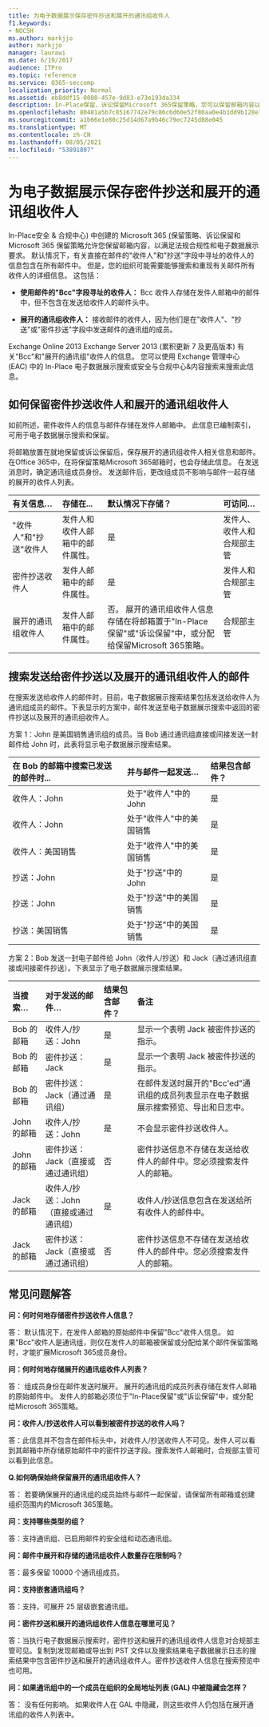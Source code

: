 ```yaml
---
title: 为电子数据展示保存密件抄送和展开的通讯组收件人
f1.keywords:
- NOCSH
ms.author: markjjo
author: markjjo
manager: laurawi
ms.date: 6/19/2017
audience: ITPro
ms.topic: reference
ms.service: O365-seccomp
localization_priority: Normal
ms.assetid: eb8ddf15-0080-457e-9d83-e73e193da334
description: In-Place保留、诉讼保留Microsoft 365保留策略，您可以保留邮箱内容以满足法规遵从性要求和电子数据展示要求。
ms.openlocfilehash: 80481a5b7c85167742e79c86c6d60e52f80aa0e4b1dd9b128e7ce188f5ddf09a
ms.sourcegitcommit: a1b66e1e80c25d14d67a9b46c79ec7245d88e045
ms.translationtype: MT
ms.contentlocale: zh-CN
ms.lasthandoff: 08/05/2021
ms.locfileid: "53891807"
---
```

# <a name="preserve-bcc-and-expanded-distribution-group-recipients-for-ediscovery"></a>为电子数据展示保存密件抄送和展开的通讯组收件人
  
In-Place安全 & 合规中心) 中创建的 Microsoft 365 [ (](./retention.md)保留策略、诉讼保留和 Microsoft 365 保留策略允许您保留邮箱内容，以满足法规合规性和电子数据展示要求。 默认情况下，有关直接在邮件的"收件人"和"抄送"字段中寻址的收件人的信息包含在所有邮件中。 但是，您的组织可能需要能够搜索和重现有关邮件所有收件人的详细信息。 这包括：
  
- **使用邮件的"Bcc"字段寻址的收件人：** Bcc 收件人存储在发件人邮箱中的邮件中，但不包含在发送给收件人的邮件头中。 
    
- **展开的通讯组收件人：** 接收邮件的收件人，因为他们是在"收件人"、"抄送"或"密件抄送"字段中发送邮件的通讯组的成员。 
    
Exchange Online 2013 Exchange Server 2013 (累积更新 7 及更高版本) 有关"Bcc"和"展开的通讯组"收件人的信息。 您可以使用 Exchange 管理中心 (EAC) 中的 In-Place 电子数据展示搜索或安全与合规中心&内容搜索来搜索此信息。 
  
## <a name="how-bcc-recipients-and-expanded-distribution-group-recipients-are-preserved"></a>如何保留密件抄送收件人和展开的通讯组收件人

如前所述，密件收件人的信息与邮件存储在发件人邮箱中。 此信息已编制索引，可用于电子数据展示搜索和保留。 
  
将邮箱放置在就地保留或诉讼保留后，保存展开的通讯组收件人相关信息和邮件。 在Office 365中，在将保留策略Microsoft 365邮箱时，也会存储此信息。 在发送消息时，确定通讯组成员身份。 发送邮件后，更改组成员不影响与邮件一起存储的展开的收件人列表。 
  
| 有关信息… | 存储在... | 默认情况下存储？ | 可访问… |
|:-----|:-----|:-----|:-----|
|"收件人"和"抄送"收件人  <br/> |发件人和收件人邮箱中的邮件属性。  <br/> |是  <br/> |发件人、收件人和合规部主管  <br/> |
|密件抄送收件人  <br/> |发件人邮箱中的邮件属性。  <br/> |是  <br/> |发件人和合规部主管  <br/> |
|展开的通讯组收件人  <br/> |发件人邮箱中的邮件属性。  <br/> |否。 展开的通讯组收件人信息存储在将邮箱置于"In-Place保留"或"诉讼保留"中，或分配给保留Microsoft 365策略。  <br/> |合规部主管  <br/> |
   
## <a name="searching-for-messages-sent-to-bcc-and-expanded-distribution-group-recipients"></a>搜索发送给密件抄送以及展开的通讯组收件人的邮件

在搜索发送给收件人的邮件时，目前，电子数据展示搜索结果包括发送给收件人为通讯组成员的邮件。下表显示的方案中，邮件发送至电子数据展示搜索中返回的密件抄送以及展开的通讯组收件人。
  
方案 1：John 是美国销售通讯组的成员。当 Bob 通过通讯组直接或间接发送一封邮件给 John 时，此表将显示电子数据展示搜索结果。
  
| 在 Bob 的邮箱中搜索已发送的邮件时... | 并与邮件一起发送… | 结果包含邮件？ |
|:-----|:-----|:-----|
|收件人：John  <br/> |处于"收件人"中的 John  <br/> |是  <br/> |
|收件人：John  <br/> |处于"收件人"中的美国销售  <br/> |是  <br/> |
|收件人：美国销售  <br/> |处于"收件人"中的美国销售  <br/> |是  <br/> |
|抄送：John  <br/> |处于"抄送"中的 John  <br/> |是  <br/> |
|抄送：John  <br/> |处于"抄送"中的美国销售  <br/> |是  <br/> |
|抄送：美国销售  <br/> |处于"抄送"中的美国销售  <br/> |是  <br/> |
   
方案 2：Bob 发送一封电子邮件给 John（收件人/抄送）和 Jack（通过通讯组直接或间接密件抄送）。下表显示了电子数据展示搜索结果。
  
| 当搜索… | 对于发送的邮件… | 结果包含邮件？ | 备注 |
|:-----|:-----|:-----|:-----|
|Bob 的邮箱  <br/> |收件人/抄送：John  <br/> |是  <br/> |显示一个表明 Jack 被密件抄送的指示。  <br/> |
|Bob 的邮箱  <br/> |密件抄送：Jack  <br/> |是  <br/> |显示一个表明 Jack 被密件抄送的指示。  <br/> |
|Bob 的邮箱  <br/> |密件抄送：Jack（通过通讯组）  <br/> |是  <br/> |在邮件发送时展开的"Bcc'ed"通讯组的成员列表显示在电子数据展示搜索预览、导出和日志中。  <br/> |
|John 的邮箱  <br/> |收件人/抄送：John  <br/> |是  <br/> |不会显示密件抄送收件人。  <br/> |
|John 的邮箱  <br/> |密件抄送：Jack（直接或通过通讯组）  <br/> |否  <br/> |密件抄送信息不存储在发送给收件人的邮件中。您必须搜索发件人的邮箱。  <br/> |
|Jack 的邮箱  <br/> |收件人/抄送：John（直接或通过通讯组）  <br/> |是  <br/> |收件人/抄送信息包含在发送给所有收件人的邮件中。  <br/> |
|Jack 的邮箱  <br/> |密件抄送：Jack（直接或通过通讯组）  <br/> |否  <br/> |密件抄送信息不存储在发送给收件人的邮件中。您必须搜索发件人的邮箱。  <br/> |
   
## <a name="frequently-asked-questions"></a>常见问题解答

 **问：何时何地存储密件抄送收件人信息？**
  
答： 默认情况下，在发件人邮箱的原始邮件中保留"Bcc"收件人信息。 如果"Bcc"收件人是通讯组，则仅在发件人的邮箱被保留或分配给某个邮件保留策略时，才能扩展Microsoft 365成员身份。
  
 **问：何时何地存储展开的通讯组收件人列表？**
  
答： 组成员身份在邮件发送时展开。 展开的通讯组的成员列表存储在发件人邮箱的原始邮件中。 发件人的邮箱必须位于"In-Place保留"或"诉讼保留"中，或分配给Microsoft 365策略。
  
 **问：收件人/抄送收件人可以看到被密件抄送的收件人吗？**
  
答：此信息并不包含在邮件标头中，对收件人/抄送收件人不可见。发件人可以看到其邮箱中所存储原始邮件中的密件抄送字段。搜索发件人邮箱时，合规部主管可以看到此信息。
  
 **Q.如何确保始终保留展开的通讯组收件人？**
  
答： 若要确保展开的通讯组的成员始终与邮件一起保留，请[](/Exchange/policy-and-compliance/holds/place-all-mailboxes-on-hold)保留所有邮箱或创建组织范围内的Microsoft 365策略。 
  
 **问：支持哪些类型的组？**
  
答：支持通讯组、已启用邮件的安全组和动态通讯组。 
  
 **问：邮件中展开和存储的通讯组收件人数量存在限制吗？**
  
答：最多保留 10000 个通讯组成员。
  
 **问：支持嵌套通讯组吗？**
  
答：支持，可展开 25 层级嵌套通讯组。
  
 **问：密件抄送和展开的通讯组收件人信息在哪里可见？**
  
答：当执行电子数据展示搜索时，密件抄送和展开的通讯组收件人信息对合规部主管可见。复制到发现邮箱或导出到 PST 文件以及搜索结果电子数据展示日志的搜索结果中包含密件抄送和展开的通讯组收件人。密件抄送收件人信息在搜索预览中也可用。
  
 **问：如果通讯组中的一个成员在组织的全局地址列表 (GAL) 中被隐藏会怎样？**
  
答： 没有任何影响。 如果收件人在 GAL 中隐藏，则这些收件人仍包括在展开通讯组的收件人列表中。